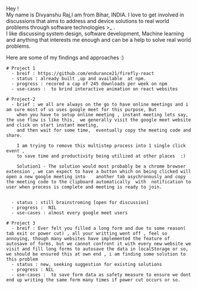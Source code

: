 Hey ! 
<br>
My name is Divyanshu Raj,I am  from Bihar, INDIA. 
I love to get involved in discussions that aims to address and device solutions to  real world problems through software technologies >_ .
<br>
I  like discussing system design, software development, Machine learning and anything that interests me enough  and can be a help to solve real world problems.
<br>

Here are some of my findings and approaches :) 
<br> 
```
# Project 1 
  - breif : https://github.com/endurance21/firefly-react
  - status : already built ,up and available  at npm. 
  - progress : recored a cap of 245 downloads per week on npm
  - use-cases :  to brind interactive animation on react websites
```

```
# Project-2
  - brief : we all are always on the go to have online meetings and i am sure most of us uses google meet for this purpose, But 
    when you have to setup online meeting , instant meeting lets say, the use flow is like this,  we generally visit the google meet website and click on start instant meeting,
    and then wait for some time,  eventually copy the meeting code and  share.

    I am trying to remove this multistep process into 1 single click event , 
    to save time and productivity being utilized at other places  :)

    Solution1 - The solution would most probably be a chrome browser extension , we can expect to have a button which on being clicked will open a new google meeting into    another tab asychronously and copy the meeting code to the clipboard automatically  with  notification to user when process is complete and meeting is ready to join.


  - status : still brainstroming [open for discussion] 
  - progress :  NIL
  - use-cases : almost every google meet users 
```

```
# Project 3
  - breif : Ever felt you filled a long form and due to some reason( tab exit or power cut) , all your writting went off , feel so annoying, though many websites have implemented the feature of autosave of forms, but we cannot confront it with every new website we visit and fill long forms to autosave the data in localStorage or so, we should be ensured this at own end , i am finding some solution to this problem
  - status : new, seeking suggestion for existing solutions
  - progress : NIL
  - use-cases :  to save form data as safety measure to ensure we dont end up writing the same form many times if power cut occurs or so.
```
